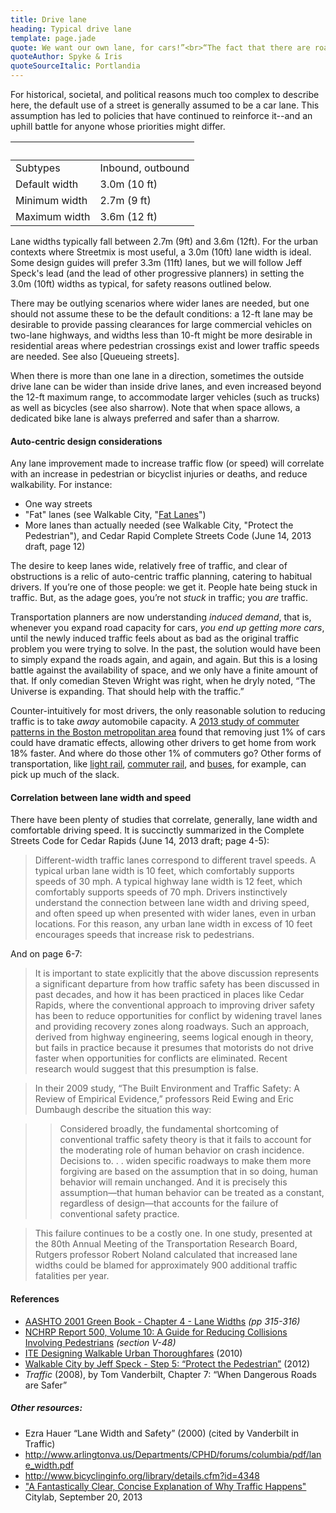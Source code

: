 ```yaml
---
title: Drive lane
heading: Typical drive lane
template: page.jade
quote: We want our own lane, for cars!”<br>“The fact that there are roads sort of implies that they’re for cars.
quoteAuthor: Spyke & Iris
quoteSourceItalic: Portlandia
---
```


For historical, societal, and political reasons much too complex to describe here, the default use of a street is generally assumed to be a car lane. This assumption has led to policies that have continued to reinforce it--and an uphill battle for anyone whose priorities might differ.

&nbsp;                   | &nbsp;
------------------------ | --------------------
Subtypes                 | Inbound, outbound
Default width            | 3.0m (10 ft)
Minimum width            | 2.7m (9 ft)
Maximum width            | 3.6m (12 ft)


Lane widths typically fall between 2.7m (9ft) and 3.6m (12ft). For the urban contexts where Streetmix is most useful, a 3.0m (10ft) lane width is ideal. Some design guides will prefer 3.3m (11ft) lanes, but we will follow Jeff Speck's lead (and the lead of other progressive planners) in setting the 3.0m (10ft) widths as typical, for safety reasons outlined below.

There may be outlying scenarios where wider lanes are needed, but one should not assume these to be the default conditions: a 12-ft lane may be desirable to provide passing clearances for large commercial vehicles on two-lane highways, and widths less than 10-ft might be more desirable in residential areas where pedestrian crossings exist and lower traffic speeds are needed. See also [Queueing streets].

When there is more than one lane in a direction, sometimes the outside drive lane can be wider than inside drive lanes, and even increased beyond the 12-ft maximum range, to accommodate larger vehicles (such as trucks) as well as bicycles (see also sharrow). Note that when space allows, a dedicated bike lane is always preferred and safer than a sharrow.

#### Auto-centric design considerations

Any lane improvement made to increase traffic flow (or speed) will correlate with an increase in pedestrian or bicyclist injuries or deaths, and reduce walkability. For instance:

  * One way streets
  * "Fat" lanes (see Walkable City, "[Fat Lanes](https://gist.githubusercontent.com/louh/9f75daf8acb37e2040b7)")
  * More lanes than actually needed (see Walkable City, "Protect the Pedestrian"), and Cedar Rapid Complete Streets Code (June 14, 2013 draft, page 12)

The desire to keep lanes wide, relatively free of traffic, and clear of obstructions is a relic of auto-centric traffic planning, catering to habitual drivers. If you’re one of those people: we get it. People hate being stuck in traffic. But, as the adage goes, you’re not _stuck_ in traffic; you _are_ traffic.

Transportation planners are now understanding _induced demand_, that is, whenever you expand road capacity for cars, _you end up getting more cars_, until the newly induced traffic feels about as bad as the original traffic problem you were trying to solve. In the past, the solution would have been to simply expand the roads again, and again, and again. But this is a losing battle against the availability of space, and we only have a finite amount of that. If only comedian Steven Wright was right, when he dryly noted, “The Universe is expanding. That should help with the traffic.”

Counter-intuitively for most drivers, the only reasonable solution to reducing traffic is to take _away_ automobile capacity. A [2013 study of commuter patterns in the Boston metropolitan area](http://www.bostonglobe.com/ideas/2013/02/17/traffic-which-boston-area-neighborhoods-are-blame/h5qqR3CrHDM3xCNsTqdYxH/story.html) found that removing just 1% of cars could have dramatic effects, allowing other drivers to get home from work 18% faster. And where do those other 1% of commuters go? Other forms of transportation, like [light rail](/segments/public-transport/), [commuter rail](/segments/public-transport/), and [buses](/segments/public-transport/), for example, can pick up much of the slack.


#### Correlation between lane width and speed

There have been plenty of studies that correlate, generally, lane width and comfortable driving speed. It is succinctly summarized in the Complete Streets Code for Cedar Rapids (June 14, 2013 draft; page 4-5):

> Different-width traffic lanes correspond to different travel speeds. A typical urban lane width is 10 feet, which comfortably supports speeds of 30 mph. A typical highway lane width is 12 feet, which comfortably supports speeds of 70 mph. Drivers instinctively understand the connection between lane width and driving speed, and often speed up when presented with wider lanes, even in urban locations. For this reason, any urban lane width in excess of 10 feet encourages speeds that increase risk to pedestrians.

And on page 6-7:

> It is important to state explicitly that the above discussion represents a significant departure from how traffic safety has been discussed in past decades, and how it has been practiced in places like Cedar Rapids, where the conventional approach to improving driver safety has been to reduce opportunities for conflict by widening travel lanes and providing recovery zones along roadways. Such an approach, derived from highway engineering, seems logical enough in theory, but fails in practice because it presumes that motorists do not drive faster when opportunities for conflicts are eliminated. Recent research would suggest that this presumption is false.

> In their 2009 study, “The Built Environment and Traffic Safety: A Review of Empirical Evidence,” professors Reid Ewing and Eric Dumbaugh describe the situation this way:

>> Considered broadly, the fundamental shortcoming of conventional traffic safety theory is that it fails to account for the moderating role of human behavior on crash incidence. Decisions to. . . widen specific roadways to make them more forgiving are based on the assumption that in so doing, human behavior will remain unchanged. And it is precisely this assumption—that human behavior can be treated as a constant, regardless of design—that accounts for the failure of conventional safety practice.

> This failure continues to be a costly one. In one study, presented at the 80th Annual Meeting of the Transportation Research Board, Rutgers professor Robert Noland calculated that increased lane widths could be blamed for approximately 900 additional traffic fatalities per year.


#### References

* [AASHTO 2001 Green Book - Chapter 4 - Lane Widths][1] _(pp 315-316)_
* [NCHRP Report 500, Volume 10: A Guide for Reducing Collisions Involving Pedestrians][2] _(section V-48)_
* [ITE Designing Walkable Urban Thoroughfares][3] (2010)
* [Walkable City by Jeff Speck - Step 5: “Protect the Pedestrian”][4] (2012)
* _Traffic_ (2008), by Tom Vanderbilt, Chapter 7: “When Dangerous Roads are Safer”

[1]: https://gist.github.com/louh/9ed5e8585878db8034c6
[2]: http://onlinepubs.trb.org/onlinepubs/nchrp/nchrp_rpt_500v10.pdf
[3]: http://www.ite.org/emodules/scriptcontent/orders/ProductDetail.cfm?pc=RP-036A-E
[4]: https://gist.github.com/louh/921ca2e36cf2a7e5df49



##### Other resources:
- Ezra Hauer “Lane Width and Safety” (2000) (cited by Vanderbilt in Traffic)
- http://www.arlingtonva.us/Departments/CPHD/forums/columbia/pdf/lane_width.pdf
- http://www.bicyclinginfo.org/library/details.cfm?id=4348
- ["A Fantastically Clear, Concise Explanation of Why Traffic Happens"](http://www.citylab.com/commute/2013/09/fantastically-clear-concise-explanation-why-traffic-happens/6962/) Citylab, September 20, 2013
